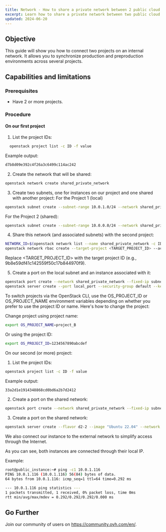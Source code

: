 ```yaml
---
title: Network - How to share a private network between 2 public cloud projects
excerpt: Learn how to share a private network between two public cloud projects on OVH Cloud
updated: 2024-06-20
---
```


## Objective

This guide will show you how to connect two projects on an internal network. It allows you to synchronize production and preproduction environments across several projects.

## Capabilities and limitations

### Prerequisites

- Have 2 or more projects.

### Procedure

#### On our first project

1. List the project IDs:
 ```sh
   openstack project list -c ID -f value
 ```
Example output:
 ```sh
d7b8d09e392c4f26a3c6499c114ac242
 ```

2. Create the network that will be shared:
   
 ```sh
openstack network create shared_private_network
 ```

3. Create two subnets, one for instances on our project and one shared with another project:
For the Project 1 (local)

 ```sh
openstack subnet create --subnet-range 10.0.1.0/24 --network shared_private_network --allocation-pool start=10.0.1.2,end=10.0.1.254 local_subnet
 ```

For the Project 2 (shared):

 ```sh
openstack subnet create --subnet-range 10.0.0.0/24 --network shared_private_network --allocation-pool start=10.0.0.2,end=10.0.0.254 shared_subnet
 ```

4. Share this network (and associated subnets) with the second project:

 ```sh
NETWORK_ID=$(openstack network list --name shared_private_network -c ID -f value)
openstack network rbac create --target-project <TARGET_PROJECT_ID> --action access_as_shared --type network ${NETWORK_ID}
 ```
Replace <TARGET_PROJECT_ID> with the target project ID (e.g., 9b8e59df41c142559f50c17b844970f9).

5. Create a port on the local subnet and an instance associated with it:

 ```sh
openstack port create --network shared_private_network --fixed-ip subnet=local_subnet local_port
openstack server create --port local_port --security-group default --key-name <KEY_NAME> local_instance
 ```
To switch projects via the OpenStack CLI, use the OS_PROJECT_ID or OS_PROJECT_NAME environment variables depending on whether you prefer to use the project ID or name. Here's how to change the project:

Change project using project name:

 ```sh
export OS_PROJECT_NAME=project_B
 ```

Or using the project ID:

 ```sh
export OS_PROJECT_ID=1234567890abcdef
 ```

On our second (or more) project:
1. List the project IDs:

 ```sh
openstack project list -c ID -f value
 ```

Example output:

 ```sh
33a2d1e1914348868cd0bd6a2b7d2412
 ```
2. Create a port on the shared network:

 ```sh
openstack port create --network shared_private_network --fixed-ip subnet=shared_subnet shared_port
 ```

3. Create a port on the shared network:

 ```sh
openstack server create --flavor d2-2 --image "Ubuntu 22.04" --network shared_private_network --key-name <KEY_NAME> pong_server
 ```

We also connect our instance to the external network to simplify access through the Internet.

As you can see, both instances are connected through their local IP.

Example:

 ```sh
root@public_instance:~# ping -c1 10.0.1.116
PING 10.0.1.116 (10.0.1.116) 56(84) bytes of data.
64 bytes from 10.0.1.116: icmp_seq=1 ttl=64 time=0.292 ms

--- 10.0.1.116 ping statistics ---
1 packets transmitted, 1 received, 0% packet loss, time 0ms
rtt min/avg/max/mdev = 0.292/0.292/0.292/0.000 ms
 ```

## Go Further

Join our community of users on <https://community.ovh.com/en/>.
